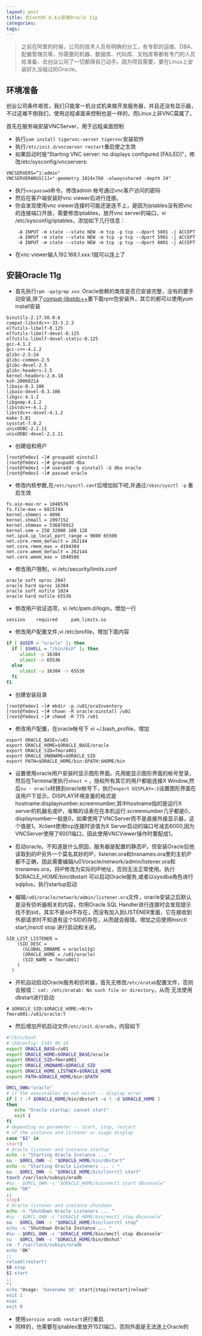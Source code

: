 ```yaml
---
layout: post
title: 在CentOS 6.4上安装Oracle 11g
categories:
tags:
---
```


>之前在阿里的时候，公司的技术人员有明确的分工，有专职的运维、DBA、配置管理员等，你需要的机器、数据库、代码库、文档库等都有专门的人员给准备，去创业公司了一切都得自己动手。因为项目需要，要在Linux上安装好久没碰过的Oracle。

## 环境准备

创业公司条件艰苦，我们只能拿一机台式机来做开发服务器，并且还没有显示器，不过这难不倒我们，使用远程桌面来控制也是一样的，而Linux上非VNC莫属了。

首先在服务端安装VNCServer，用于远程桌面控制

 * 执行`yum install tigervnc-server tigervnc`安装软件
 * 执行`/etc/init.d/vncserver restart`重启使之生效
 * 如果启动时报“Starting VNC server: no displays configured                [FAILED]”，修改/etc/sysconfig/vncservers:
 
 ```
VNCSERVERS=“1:admin"
VNCSERVERARGS[1]="-geometry 1024x768 -alwaysshared -depth 24"
 ```
 
 * 执行`vncpasswd`命令，修改admin 帐号通过vnc客户访问的密码 
 * 然后在客户端安装好vnc viewer后进行连接。
 * 你会发现使用vnc viewer连接时可能还是连不上，是因为iptables没有把vnc的连接端口开放，需要修改iptables，放开vnc server的端口，vi /etc/sysconfig/iptables，添加如下几行信息：
 
 ```
     -A INPUT -m state --state NEW -m tcp -p tcp --dport 5801 -j ACCEPT
     -A INPUT -m state --state NEW -m tcp -p tcp --dport 5901 -j ACCEPT
     -A INPUT -m state --state NEW -m tcp -p tcp --dport 6001 -j ACCEPT
```
 * 在vnc viewer输入192.168.1.xxx:1就可以连上了

## 安装Oracle 11g
 * 首先执行`rpm -qa|grep xxx `Oracle依赖的类库是否已安装完整，没有的要手动安装,除了[compat-libstdc++](http://fr.rpmfind.net//linux/RPM/centos/6.4/x86_64/Packages/compat-libstdc++-33-3.2.3-69.el6.i686.html)要下载rpm包安装外，其它的都可以使用yum install安装
 
 ```
 binutils-2.17.50.0.6
compat-libstdc++-33-3.2.3
elfutils-libelf-0.125
elfutils-libelf-devel-0.125
elfutils-libelf-devel-static-0.125
gcc-4.1.2
gcc-c++-4.1.2
glibc-2.5-24
glibc-common-2.5
glibc-devel-2.5
glibc-headers-2.5
kernel-headers-2.6.18
ksh-20060214
libaio-0.3.106
libaio-devel-0.3.106 
libgcc-4.1.2
libgomp-4.1.2
libstdc++-4.1.2 
libstdc++-devel-4.1.2
make-3.81
sysstat-7.0.2
unixODBC-2.2.11
unixODBC-devel-2.2.11
```

* 创建组和用户

```
[root@fmdev1 ~]# groupadd oinstall
[root@fmdev1 ~]# groupadd dba
[root@fmdev1 ~]# useradd -g oinstall -G dba oracle
[root@fmdev1 ~]# passwd oracle 
```

* 修改内核参数,在`/etc/sysctl.conf`后增加如下崆,并通过`/sbin/sysctl -p` 重启生效

```
fs.aio-max-nr = 1048576
fs.file-max = 6815744
kernel.shmmni = 4096
kernel.shmall = 2097152
kernel.shmmax = 536870912 
kernel.sem = 250 32000 100 128
net.ipv4.ip_local_port_range = 9000 65500
net.core.rmem_default = 262144
net.core.rmem_max = 4194304
net.core.wmem_default = 262144
net.core.wmem_max = 1048586 
```

* 修改用户限制，vi /etc/security/limits.conf

```
oracle soft nproc 2047
oracle hard nproc 16384
oracle soft nofile 1024
oracle hard nofile 65536 
```

* 修改用户验证选项，vi /etc/pam.d/login，增加一行

```
session    required     pam_limits.so
```

* 修改用户配置文件,vi /etc/profile，增加下面内容

```bash
if [ $USER = "oracle" ]; then
  if [ $SHELL = "/bin/ksh" ]; then
     ulimit -p 16384
     ulimit -n 65536
  else
     ulimit -u 16384 -n 65536
  fi
fi 
```

* 创建安装目录

```
[root@fmdev1 ~]# mkdir -p /u01/oraInventory
[root@fmdev1 ~]# chown -R oracle:oinstall /u01
[root@fmdev1 ~]# chmod -R 775 /u01
```

* 修改用户配置，在oracle帐号下 vi ~/.bash_profile，增加

```
export ORACLE_BASE=/u01
export ORACLE_HOME=$ORACLE_BASE/oracle
export ORACLE_SID=fmora001
export ORACLE_UNQNAME=$ORACLE_SID 
export PATH=$ORACLE_HOME/bin:$PATH:$HOME/bin
```

* 设置使用oracle用户安装时显示图形界面。先用能显示图形界面的帐号登录，然后在Terminal里执行`xhost +` ，授权所有其它的用户都能连接X Window,然后`su - oracle`转换到oracle帐号下，执行`export DISPLAY=:1`设置图形界面在该用户下显示。DISPLAY环境变量的格式是hostname:displaynumber.screennumber,其中hostname指的是运行X server的机器名或IP，省略的话表在在本机运行.screennumber几乎都是0，displaynumber一般是0，如果使用了VNCServer而不是直接外接显示器，这个值是1。Xclient使用tcp连接时该值为X Server启动的端口号减去6000,因为VNCServer使用了6001端口，因此使用VNCViewer操作时要配成1。

* 启动oracle。不知道是什么原因，服务器是配置的静态IP，但安装Oracle后他读取到的IP另外一个莫名其妙的IP，listener.ora和tnsnames.ora里的主机IP都不正确，因此需要编辑/u01/oracle/network/admin/listener.ora和tnsnames.ora，将IP修改为实际的IP地址，否则无法正常使用。执行 $ORACLE_HOME/bin/dbstart 可以启动Oracle服务,或者以sysdba角色进行sqlplus，执行startup启动

* 编辑`/u01/oracle/network/admin/listener.ora`文件，oracle安装之后默认是没有侦听器相关的内容，你用Oracle SQL Handler进行连接时会发现提示找不到sid，其实不是sid不存在，而没有加入到LISTENER里面，它在接收到外部请求时不知道有这个SID的存在，从而就会报错。增加之后使用lnsrctl start,lnsrctl stop 进行启动和关闭。

```
SID_LIST_LISTENER =
    (SID_DESC =
      (GLOBAL_DBNAME = oracle11g)
      (ORACLE_HOME = /u01/oracle)
      (SID_NAME = fmora001)
    )
  ) 
```

* 开机自动启动Oracle服务和侦听器，首先无修改`/etc/oratab`配置文件，否则会报错：
`cat: /etc/oratab: No such file or directory`，从而 无法使用dbstart进行启动

```
# $ORACLE_SID:$ORACLE_HOME:<N|Y>
fmora001:/u01/oracle:Y
```

* 然后增加开机启动文件`/etc/init.d/oradb`，内容如下

```bash
#!/bin/bash
# chkconfig: 2345 90 10
export ORACLE_BASE=/u01
export ORACLE_HOME=$ORACLE_BASE/oracle
export ORACLE_SID=fmora001
export ORACLE_UNQNAME=$ORACLE_SID
export ORACLE_HOME_LISTNER=$ORACLE_HOME
export PATH=$ORACLE_HOME/bin:$PATH

ORCL_OWN="oracle"
# if the executables do not exist -- display error
if [ ! -f $ORACLE_HOME/bin/dbstart -o ! -d $ORACLE_HOME ]
then
   echo "Oracle startup: cannot start"
   exit 1
fi
# depending on parameter -- start, stop, restart
# of the instance and listener or usage display
case "$1" in
start)
# Oracle listener and instance startup
echo -n "Starting Oracle Instance ... "
su - $ORCL_OWN -c "$ORACLE_HOME/bin/dbstart"
echo -n "Starting Oracle Listeners ... : "
su - $ORCL_OWN -c "$ORACLE_HOME/bin/lsnrctl start"
touch /var/lock/subsys/oradb
#su - $ORCL_OWN -c "$ORACLE_HOME/bin/emctl start dbconsole"
echo "OK"
;;
stop)
# Oracle listener and instance shutdown
echo -n "Shutdown Oracle Listeners ... "
#su - $ORCL_OWN -c "$ORACLE_HOME/bin/emctl stop dbconsole"
su - $ORCL_OWN -c "$ORACLE_HOME/bin/lsnrctl stop”
echo -n "Shutdown Oracle Instance ... "
#su - $ORCL_OWN -c "$ORACLE_HOME/bin/emctl stop dbconsole"
su - $ORCL_OWN -c "$ORACLE_HOME/bin/dbshut"
rm -f /var/lock/subsys/oradb
echo "OK"
;;
reload|restart)
$0 stop
$1 start
;;
*)
echo "Usage: 'basename $0' start|stop|restart|reload"
exit 1
esac
exit 0  
```

* 使用`service oradb restart`进行重启
* 同样的，也需要在iptables里放开1521端口，否则外面是无法连上Oracle的

